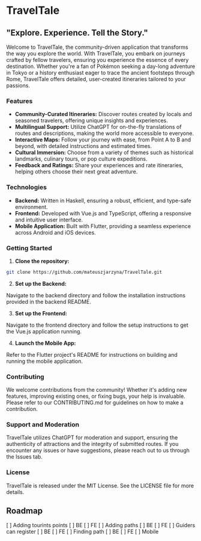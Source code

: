 # TravelTale

## "Explore. Experience. Tell the Story."

Welcome to TravelTale, the community-driven application that transforms the way you explore the world. With TravelTale, you embark on journeys crafted by fellow travelers, ensuring you experience the essence of every destination. Whether you're a fan of Pokémon seeking a day-long adventure in Tokyo or a history enthusiast eager to trace the ancient footsteps through Rome, TravelTale offers detailed, user-created itineraries tailored to your passions.

### Features

- **Community-Curated Itineraries:** Discover routes created by locals and seasoned travelers, offering unique insights and experiences.
- **Multilingual Support:** Utilize ChatGPT for on-the-fly translations of routes and descriptions, making the world more accessible to everyone.
- **Interactive Maps:** Follow your journey with ease, from Point A to B and beyond, with detailed instructions and estimated times.
- **Cultural Immersion:** Choose from a variety of themes such as historical landmarks, culinary tours, or pop culture expeditions.
- **Feedback and Ratings:** Share your experiences and rate itineraries, helping others choose their next great adventure.

### Technologies

- **Backend:** Written in Haskell, ensuring a robust, efficient, and type-safe environment.
- **Frontend:** Developed with Vue.js and TypeScript, offering a responsive and intuitive user interface.
- **Mobile Application:** Built with Flutter, providing a seamless experience across Android and iOS devices.

### Getting Started

1. **Clone the repository:**

```bash
git clone https://github.com/mateuszjarzyna/TravelTale.git
```

2. **Set up the Backend:**

Navigate to the backend directory and follow the installation instructions provided in the backend README.

3. **Set up the Frontend:**

Navigate to the frontend directory and follow the setup instructions to get the Vue.js application running.

4. **Launch the Mobile App:**

Refer to the Flutter project's README for instructions on building and running the mobile application.

### Contributing

We welcome contributions from the community! Whether it's adding new features, improving existing ones, or fixing bugs, your help is invaluable. Please refer to our CONTRIBUTING.md for guidelines on how to make a contribution.

### Support and Moderation

TravelTale utilizes ChatGPT for moderation and support, ensuring the authenticity of attractions and the integrity of submitted routes. If you encounter any issues or have suggestions, please reach out to us through the Issues tab.

### License

TravelTale is released under the MIT License. See the LICENSE file for more details.

## Roadmap

[ ] Adding tourints points
  [ ] BE
  [ ] FE
[ ] Adding paths
  [ ] BE
  [ ] FE
[ ] Guiders can register
  [ ] BE
  [ ] FE
[ ] Finding path
  [ ] BE
  [ ] FE
  [ ] Mobile
